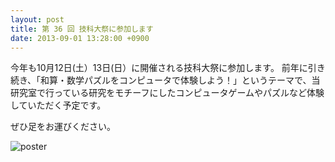 ```yaml
---
layout: post
title: 第 36 回 技科大祭に参加します
date: 2013-09-01 13:28:00 +0900
---
```


今年も10月12日(土）13日(日）に開催される技科大祭に参加します。
前年に引き続き、「和算・数学パズルをコンピュータで体験しよう！」というテーマで、当研究室で行っている研究をモチーフにしたコンピュータゲームやパズルなど体験していただく予定です。

ぜひ足をお運びください。

![poster]({{site.baseurl}}/img/2012-10-02-school-festival-open.jpg)